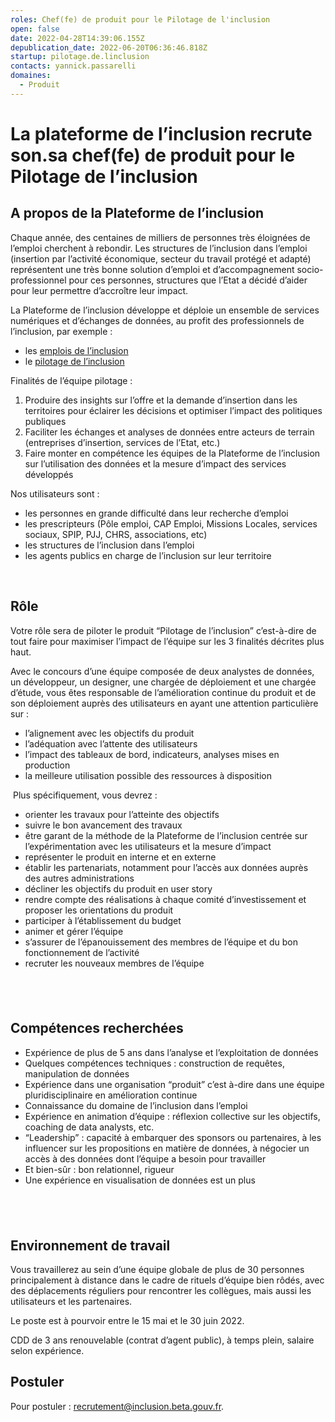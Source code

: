 ```yaml
---
roles: Chef(fe) de produit pour le Pilotage de l'inclusion
open: false
date: 2022-04-28T14:39:06.155Z
depublication_date: 2022-06-20T06:36:46.818Z
startup: pilotage.de.linclusion
contacts: yannick.passarelli
domaines:
  - Produit
---
```

# La plateforme de l’inclusion recrute son.sa chef(fe) de produit pour le Pilotage de l’inclusion

## A propos de la Plateforme de l’inclusion

Chaque année, des centaines de milliers de personnes très éloignées de l’emploi cherchent à rebondir. Les structures de l’inclusion dans l’emploi (insertion par l’activité économique, secteur du travail protégé et adapté) représentent une très bonne solution d’emploi et d’accompagnement socio-professionnel pour ces personnes, structures que l’Etat a décidé d’aider pour leur permettre d’accroître leur impact.

La Plateforme de l’inclusion développe et déploie un ensemble de services numériques et d’échanges de données, au profit des professionnels de l’inclusion, par exemple :

* les [emplois de l’inclusion](https://inclusion.beta.gouv.fr/)
* le [pilotage de l’inclusion](https://pilotage.inclusion.beta.gouv.fr/)

Finalités de l’équipe pilotage : 

1. Produire des insights sur l’offre et la demande d’insertion dans les territoires pour éclairer les décisions et optimiser l’impact des politiques publiques
2. Faciliter les échanges et analyses de données entre acteurs de terrain (entreprises d’insertion, services de l’Etat, etc.) 
3. Faire monter en compétence les équipes de la Plateforme de l’inclusion sur l’utilisation des données et la mesure d’impact des services développés 

Nos utilisateurs sont :

* les personnes en grande difficulté dans leur recherche d’emploi
* les prescripteurs (Pôle emploi, CAP Emploi, Missions Locales, services sociaux, SPIP, PJJ, CHRS, associations, etc)
* les structures de l’inclusion dans l’emploi
* les agents publics en charge de l’inclusion sur leur territoire

 

## Rôle

Votre rôle sera de piloter le produit “Pilotage de l’inclusion” c’est-à-dire de tout faire pour maximiser l’impact de l’équipe sur les 3 finalités décrites plus haut.

Avec le concours d’une équipe composée de deux analystes de données, un développeur, un designer, une chargée de déploiement et une chargée d’étude, vous êtes responsable de l’amélioration continue du produit et de son déploiement auprès des utilisateurs en ayant une attention particulière sur :

* l’alignement avec les objectifs du produit
* l’adéquation avec l’attente des utilisateurs
* l’impact des tableaux de bord, indicateurs, analyses mises en production
* la meilleure utilisation possible des ressources à disposition

 Plus spécifiquement, vous devrez :

* orienter les travaux pour l’atteinte des objectifs
* suivre le bon avancement des travaux
* être garant de la méthode de la Plateforme de l’inclusion centrée sur l’expérimentation avec les utilisateurs et la mesure d’impact
* représenter le produit en interne et en externe
* établir les partenariats, notamment pour l’accès aux données auprès des autres administrations
* décliner les objectifs du produit en user story
* rendre compte des réalisations à chaque comité d’investissement et proposer les orientations du produit
* participer à l’établissement du budget
* animer et gérer l’équipe
* s’assurer de l’épanouissement des membres de l’équipe et du bon fonctionnement de l’activité
* recruter les nouveaux membres de l’équipe

##  

## Compétences recherchées 

* Expérience de plus de 5 ans dans l’analyse et l’exploitation de données
* Quelques compétences techniques : construction de requêtes, manipulation de données 
* Expérience dans une organisation “produit” c’est à-dire dans une équipe pluridisciplinaire en amélioration continue
* Connaissance du domaine de l’inclusion dans l’emploi
* Expérience en animation d’équipe : réflexion collective sur les objectifs, coaching de data analysts, etc. 
* “Leadership” : capacité à embarquer des sponsors ou partenaires, à les influencer sur les propositions en matière de données, à négocier un accès à des données dont l’équipe a besoin pour travailler 
* Et bien-sûr : bon relationnel, rigueur
* Une expérience en visualisation de données est un plus

##  

## Environnement de travail

Vous travaillerez au sein d’une équipe globale de plus de 30 personnes principalement à distance dans le cadre de rituels d’équipe bien rôdés, avec des déplacements réguliers pour rencontrer les collègues, mais aussi les utilisateurs et les partenaires.

Le poste est à pourvoir entre le 15 mai et le 30 juin 2022. 

CDD de 3 ans renouvelable (contrat d’agent public), à temps plein, salaire selon expérience.

## Postuler

Pour postuler : recrutement@inclusion.beta.gouv.fr.